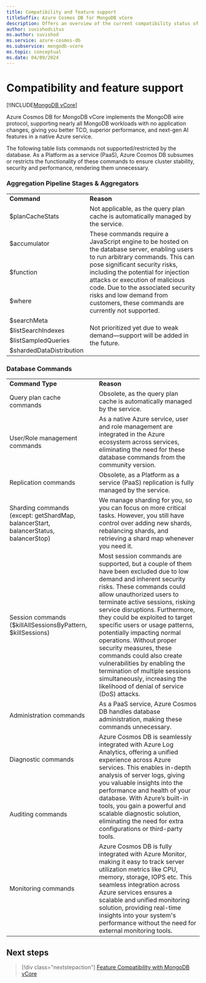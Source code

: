 ```yaml
---
title: Compatibility and feature support
titleSuffix: Azure Cosmos DB for MongoDB vCore
description: Offers an overview of the current compatibility status of Mongo vCore.
author: suvishodcitus
ms.author: suvishod
ms.service: azure-cosmos-db
ms.subservice: mongodb-vcore
ms.topic: conceptual
ms.date: 04/09/2024
---
```


# Compatibility and feature support

[!INCLUDE[MongoDB vCore](~/reusable-content/ce-skilling/azure/includes/cosmos-db/includes/appliesto-mongodb-vcore.md)]

Azure Cosmos DB for MongoDB vCore implements the MongoDB wire protocol, supporting nearly all MongoDB workloads with no application changes, giving you better TCO, superior performance, and next-gen AI features in a native Azure service.

The following table lists commands not supported/restricted by the database. As a Platform as a service (PaaS), Azure Cosmos DB subsumes or restricts the functionality of these commands to ensure cluster stability, security and performance, rendering them unnecessary.


### Aggregation Pipeline Stages & Aggregators

<table>
<tr><td><b>Command</b></td><td><b>Reason</b></td></tr>

<tr><td>$planCacheStats</td><td rowspan="1">Not applicable, as the query plan cache is automatically managed by the service.</td></tr>

<tr><td>$accumulator</td><td rowspan="3">These commands require a JavaScript engine to be hosted on the database server, enabling users to run arbitrary commands. This can pose significant security risks, including the potential for injection attacks or execution of malicious code. Due to the associated security risks and low demand from customers, these commands are currently not supported. </td></tr>
<tr><td>$function</td></tr>
<tr><td>$where</td></tr>

<tr><td>$searchMeta</td><td rowspan="4">Not prioritized yet due to weak demand—support will be added in the future.</td></tr>
<tr><td>$listSearchIndexes</td></tr>
<tr><td>$listSampledQueries</td></tr>
<tr><td>$shardedDataDistribution</td></tr>

</table>


### Database Commands

<table>
<tr><td><b>Command Type</b></td><td><b>Reason</b></td></tr>

<tr><td rowspan="1">Query plan cache commands</td><td rowspan="1">Obsolete, as the query plan cache is automatically managed by the service.</td></tr>

<tr><td rowspan="1">User/Role management commands</td><td rowspan="1">As a native Azure service, user and role management are integrated in the Azure ecosystem across services, eliminating the need for these database commands from the community version.</td></tr>

<tr><td rowspan="1">Replication commands</td><td rowspan="1">Obsolete, as a Platform as a service (PaaS) replication is fully managed by the service.</td></tr>

<tr><td rowspan="1">Sharding commands (except: getShardMap, balancerStart, balancerStatus, balancerStop)</td><td rowspan="1">We manage sharding for you, so you can focus on more critical tasks. However, you still have control over adding new shards, rebalancing shards, and retrieving a shard map whenever you need it.</td></tr>

<tr><td rowspan="1">Session commands ($killAllSessionsByPattern, $killSessions) </td><td rowspan="1">Most session commands are supported, but a couple of them have been excluded due to low demand and inherent security risks. These commands could allow unauthorized users to terminate active sessions, risking service disruptions. Furthermore, they could be exploited to target specific users or usage patterns, potentially impacting normal operations. Without proper security measures, these commands could also create vulnerabilities by enabling the termination of multiple sessions simultaneously, increasing the likelihood of denial of service (DoS) attacks.</td></tr>

<tr><td rowspan="1">Administration commands</td><td rowspan="1">As a PaaS service, Azure Cosmos DB handles database administration, making these commands unnecessary.</td></tr>

<tr><td rowspan="1">Diagnostic commands</td><td rowspan="2">Azure Cosmos DB is seamlessly integrated with Azure Log Analytics, offering a unified experience across Azure services. This enables in-depth analysis of server logs, giving you valuable insights into the performance and health of your database. With Azure’s built-in tools, you gain a powerful and scalable diagnostic solution, eliminating the need for extra configurations or third-party tools.
</td></tr>

<tr><td>Auditing commands</td></tr>

<tr><td rowspan="1">Monitoring commands</td><td rowspan="1">Azure Cosmos DB is fully integrated with Azure Monitor, making it easy to track server utilization metrics like CPU, memory, storage, IOPS etc. This seamless integration across Azure services ensures a scalable and unified monitoring solution, providing real-time insights into your system's performance without the need for external monitoring tools.
</td></tr>


</table>



## Next steps

> [!div class="nextstepaction"]
> [Feature Compatibility with MongoDB vCore](compatibility.md)



